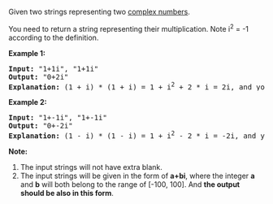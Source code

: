 <p>
Given two strings representing two <a href = "https://en.wikipedia.org/wiki/Complex_number">complex numbers</a>.</p>

<p>
You need to return a string representing their multiplication. Note i<sup>2</sup> = -1 according to the definition.
</p>

<p><b>Example 1:</b><br />
<pre>
<b>Input:</b> "1+1i", "1+1i"
<b>Output:</b> "0+2i"
<b>Explanation:</b> (1 + i) * (1 + i) = 1 + i<sup>2</sup> + 2 * i = 2i, and you need convert it to the form of 0+2i.
</pre>
</p>

<p><b>Example 2:</b><br />
<pre>
<b>Input:</b> "1+-1i", "1+-1i"
<b>Output:</b> "0+-2i"
<b>Explanation:</b> (1 - i) * (1 - i) = 1 + i<sup>2</sup> - 2 * i = -2i, and you need convert it to the form of 0+-2i.
</pre>
</p>

<p><b>Note:</b>
<ol>
<li>The input strings will not have extra blank.</li>
<li>The input strings will be given in the form of <b>a+bi</b>, where the integer <b>a</b> and <b>b</b> will both belong to the range of [-100, 100]. And <b>the output should be also in this form</b>.</li>
</ol>
</p>